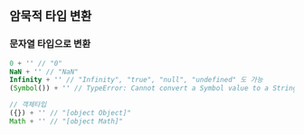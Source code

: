 ## 암묵적 타입 변환
### 문자열 타입으로 변환
```js 
0 + '' // "0"
NaN + '' // "NaN"
Infinity + '' // "Infinity", "true", "null", "undefined" 도 가능
(Symbol()) + '' // TypeError: Cannot convert a Symbol value to a String

// 객체타입
({}) + '' // "[object Object]"
Math + '' // "[object Math]"
```



